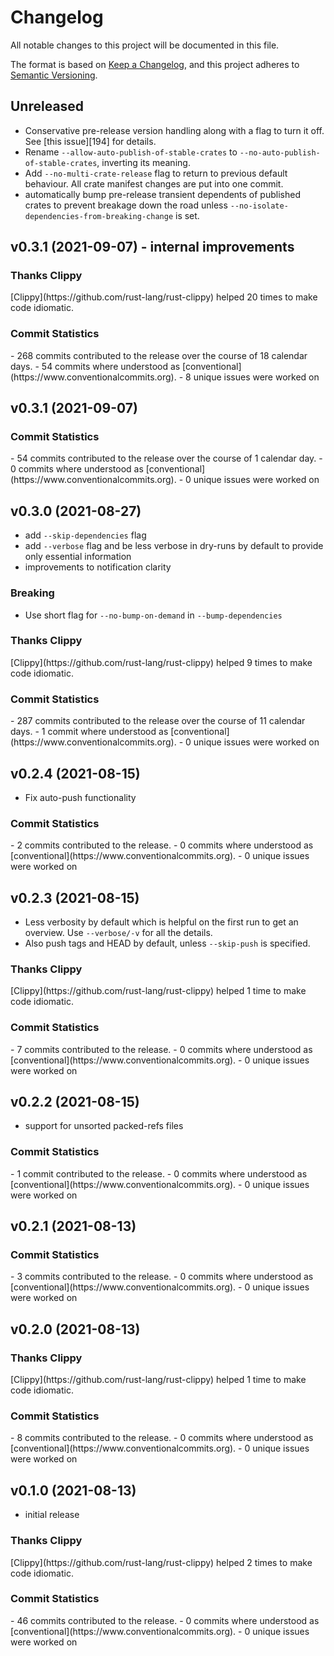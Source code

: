# Changelog

All notable changes to this project will be documented in this file.

The format is based on [Keep a Changelog](https://keepachangelog.com/en/1.0.0/),
and this project adheres to [Semantic Versioning](https://semver.org/spec/v2.0.0.html).

## Unreleased

- Conservative pre-release version handling along with a flag to turn it off. See [this issue][194] for details.
- Rename `--allow-auto-publish-of-stable-crates` to `--no-auto-publish-of-stable-crates`, inverting its meaning.
- Add `--no-multi-crate-release` flag to return to previous default behaviour. All crate manifest changes are put into one commit.
- automatically bump pre-release transient dependents of published crates to prevent breakage down the road unless 
  `--no-isolate-dependencies-from-breaking-change` is set.

## v0.3.1 (2021-09-07) - internal improvements
### Thanks Clippy

<csr-read-only-do-not-edit/>
[Clippy](https://github.com/rust-lang/rust-clippy) helped 20 times to make code idiomatic. 

### Commit Statistics

<csr-read-only-do-not-edit/>
 - 268 commits contributed to the release over the course of 18 calendar days.
 - 54 commits where understood as [conventional](https://www.conventionalcommits.org).
 - 8 unique issues were worked on

## v0.3.1 (2021-09-07)

### Commit Statistics

<csr-read-only-do-not-edit/>
 - 54 commits contributed to the release over the course of 1 calendar day.
 - 0 commits where understood as [conventional](https://www.conventionalcommits.org).
 - 0 unique issues were worked on

## v0.3.0 (2021-08-27)

- add `--skip-dependencies` flag
- add `--verbose` flag and be less verbose in dry-runs by default to provide only essential information
- improvements to notification clarity

### Breaking

- Use short flag for `--no-bump-on-demand` in `--bump-dependencies`

### Thanks Clippy

<csr-read-only-do-not-edit/>
[Clippy](https://github.com/rust-lang/rust-clippy) helped 9 times to make code idiomatic. 

### Commit Statistics

<csr-read-only-do-not-edit/>
 - 287 commits contributed to the release over the course of 11 calendar days.
 - 1 commit where understood as [conventional](https://www.conventionalcommits.org).
 - 0 unique issues were worked on

## v0.2.4 (2021-08-15)

- Fix auto-push functionality

### Commit Statistics

<csr-read-only-do-not-edit/>
 - 2 commits contributed to the release.
 - 0 commits where understood as [conventional](https://www.conventionalcommits.org).
 - 0 unique issues were worked on

## v0.2.3 (2021-08-15)

- Less verbosity by default which is helpful on the first run to get an overview. Use `--verbose/-v` for all the details.
- Also push tags and HEAD by default, unless `--skip-push` is specified.

### Thanks Clippy

<csr-read-only-do-not-edit/>
[Clippy](https://github.com/rust-lang/rust-clippy) helped 1 time to make code idiomatic. 

### Commit Statistics

<csr-read-only-do-not-edit/>
 - 7 commits contributed to the release.
 - 0 commits where understood as [conventional](https://www.conventionalcommits.org).
 - 0 unique issues were worked on

## v0.2.2 (2021-08-15)

- support for unsorted packed-refs files

### Commit Statistics

<csr-read-only-do-not-edit/>
 - 1 commit contributed to the release.
 - 0 commits where understood as [conventional](https://www.conventionalcommits.org).
 - 0 unique issues were worked on

## v0.2.1 (2021-08-13)

### Commit Statistics

<csr-read-only-do-not-edit/>
 - 3 commits contributed to the release.
 - 0 commits where understood as [conventional](https://www.conventionalcommits.org).
 - 0 unique issues were worked on

## v0.2.0 (2021-08-13)

### Thanks Clippy

<csr-read-only-do-not-edit/>
[Clippy](https://github.com/rust-lang/rust-clippy) helped 1 time to make code idiomatic. 

### Commit Statistics

<csr-read-only-do-not-edit/>
 - 8 commits contributed to the release.
 - 0 commits where understood as [conventional](https://www.conventionalcommits.org).
 - 0 unique issues were worked on

## v0.1.0 (2021-08-13)

- initial release
### Thanks Clippy

<csr-read-only-do-not-edit/>
[Clippy](https://github.com/rust-lang/rust-clippy) helped 2 times to make code idiomatic. 

### Commit Statistics

<csr-read-only-do-not-edit/>
 - 46 commits contributed to the release.
 - 0 commits where understood as [conventional](https://www.conventionalcommits.org).
 - 0 unique issues were worked on

